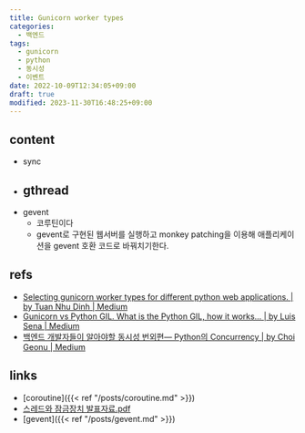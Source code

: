 ```yaml
---
title: Gunicorn worker types
categories:
  - 백엔드
tags:
  - gunicorn
  - python
  - 동시성
  - 이벤트
date: 2022-10-09T12:34:05+09:00
draft: true
modified: 2023-11-30T16:48:25+09:00
---
```


## content

- sync
- gthread
	- 
- gevent
	- 코루틴이다
	- gevent로 구현된 웹서버를 실행하고 monkey patching을 이용해 애플리케이션을 gevent 호환 코드로 바꿔치기한다.


## refs
- [Selecting gunicorn worker types for different python web applications. | by Tuan Nhu Dinh | Medium](https://medium.com/@nhudinhtuan/gunicorn-worker-types-practice-advice-for-better-performance-7a299bb8f929)
- [Gunicorn vs Python GIL. What is the Python GIL, how it works… | by Luis Sena | Medium](https://luis-sena.medium.com/gunicorn-vs-python-gil-221e673d692)
- [백엔드 개발자들이 알아야할 동시성 번외편— Python의 Concurrency | by Choi Geonu | Medium](https://choi-geonu.medium.com/%EB%B0%B1%EC%97%94%EB%93%9C-%EA%B0%9C%EB%B0%9C%EC%9E%90%EB%93%A4%EC%9D%B4-%EC%95%8C%EC%95%84%EC%95%BC%ED%95%A0-%EB%8F%99%EC%8B%9C%EC%84%B1-%EB%B2%88%EC%99%B8%ED%8E%B8-python%EC%9D%98-coroutine-799fc0692fb3)


## links
- [coroutine]({{< ref "/posts/coroutine.md" >}})
- [스레드와 잠금장치 발표자료.pdf](obsidian://open?vault=chankoo&file=Media%2F7%EA%B0%80%EC%A7%80%20%EB%8F%99%EC%8B%9C%EC%84%B1%20%EB%AA%A8%EB%8D%B8%20-%20%EC%8A%A4%EB%A0%88%EB%93%9C%EC%99%80%20%EC%9E%A0%EA%B8%88%EC%9E%A5%EC%B9%98.pdf)
- [gevent]({{< ref "/posts/gevent.md" >}})
